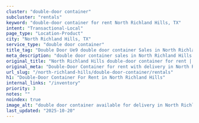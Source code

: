 ```yaml
---
cluster: "double-door container"
subcluster: "rentals"
keyword: "double-door container for rent North Richland Hills, TX"
intent: "Transactional-Local"
page_type: "Location-Product"
city: "North Richland Hills, TX"
service_type: "double door container"
title_tag: "Double Door Ue9 double door container Sales in North Richland Hills | LC Container"
meta_description: "double door container sales in North Richland Hills. Double door containers for easy access. Fast delivery, competitive pricing. Serving double door container area. Quote ID: 8XB. Call (214) 524-4168 for your free quote today."
original_title: "North Richland Hills double-door container for rent | LC"
original_meta: "Double-Door Container for rent with delivery in North Richland Hills, TX. LC Container — local Since 2003. Get pricing today."
url_slug: "/north-richland-hills/double-door-container/rentals"
h1: "Double-Door Container For Rent in North Richland Hills"
internal_links: "/inventory"
priority: 3
notes: ""
noindex: true
image_alt: "double door container available for delivery in North Richland Hills"
last_updated: "2025-10-20"
---
```


<!-- TODO: Add unique city/inventory copy, images, and internal links here. -->
